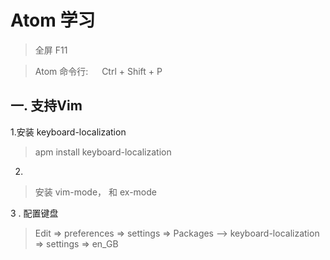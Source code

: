 
Atom 学习
=====
> 全屏  F11

> Atom 命令行: &ensp;&ensp;  Ctrl + Shift + P  

一. 支持Vim  
------
1.安装 keyboard-localization

> apm install keyboard-localization

2.
>安装 vim-mode， 和 ex-mode

3 . 配置键盘
> Edit => preferences => settings => Packages -->
> keyboard-localization => settings => en_GB
